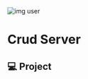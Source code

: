 <img src = "https://github.com/Carleone-Souza-Santos/Portf-lio/blob/master/src/assets/imgUserjob.png?raw=true" alt="img user"/>
<h1>Crud Server</h1>
<h2>💻 Project</h2>
